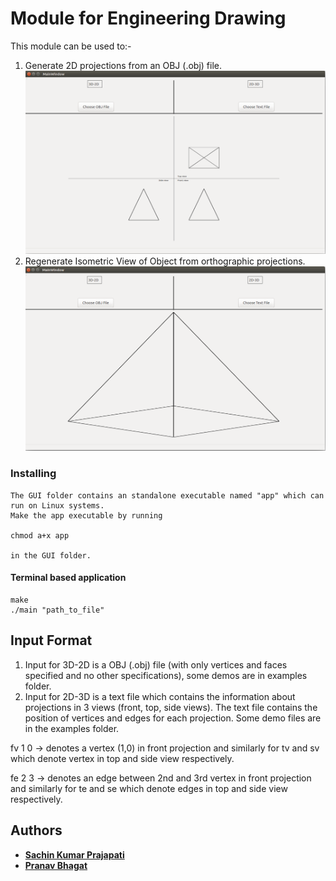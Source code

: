 # Module for Engineering Drawing
This module can be used to:-
1) Generate 2D projections from an OBJ (.obj) file.
![Projections](/doc/3d-2d.png?raw=true "Projections")
2) Regenerate Isometric View of Object from orthographic projections.
![Isometric view of object](/doc/2d-3d.png?raw=true "Isometric view of object")

### Installing

	The GUI folder contains an standalone executable named "app" which can run on Linux systems. 
	Make the app executable by running 

	chmod a+x app

	in the GUI folder.
	
	
#### Terminal based application ####
```
make
./main "path_to_file"

```

## Input Format
1) Input for 3D-2D is a OBJ (.obj) file (with only vertices and faces specified and no other specifications), some demos are in examples folder.
2) Input for 2D-3D is a text file which contains the information about projections in 3 views (front, top, side views). The text file contains the position of vertices and edges for each projection. Some demo files are in the examples folder.


fv 1 0 -> denotes a vertex (1,0) in front projection and similarly for tv and sv which denote vertex in top and side view respectively.  


fe 2 3 -> denotes an edge between 2nd and 3rd vertex in front projection and similarly for te and se which denote edges in top and side view respectively.

## Authors

* **[Sachin Kumar Prajapati](https://github.com/prajapati-sachin)**
* **[Pranav Bhagat](https://github.com/pranavbhagat5)**
